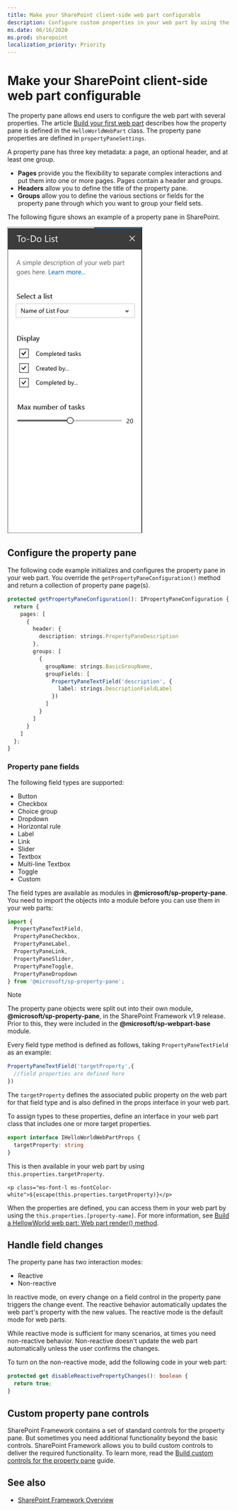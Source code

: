 ```yaml
---
title: Make your SharePoint client-side web part configurable
description: Configure custom properties in your web part by using the property pane.
ms.date: 06/16/2020
ms.prod: sharepoint
localization_priority: Priority
---
```


# Make your SharePoint client-side web part configurable

The property pane allows end users to configure the web part with several properties. The article [Build your first web part](../get-started/build-a-hello-world-web-part.md) describes how the property pane is defined in the `HelloWorldWebPart` class. The property pane properties are defined in `propertyPaneSettings`.

A property pane has three key metadata: a page, an optional header, and at least one group.

- **Pages** provide you the flexibility to separate complex interactions and put them into one or more pages. Pages contain a header and groups.
- **Headers** allow you to define the title of the property pane.
- **Groups** allow you to define the various sections or fields for the property pane through which you want to group your field sets.

The following figure shows an example of a property pane in SharePoint.

![Property pane example](../../../images/property-pane-example.png)

## Configure the property pane

The following code example initializes and configures the property pane in your web part. You override the `getPropertyPaneConfiguration()` method and return a collection of property pane page(s).

```typescript
protected getPropertyPaneConfiguration(): IPropertyPaneConfiguration {
  return {
    pages: [
      {
        header: {
          description: strings.PropertyPaneDescription
        },
        groups: [
          {
            groupName: strings.BasicGroupName,
            groupFields: [
              PropertyPaneTextField('description', {
                label: strings.DescriptionFieldLabel
              })
            ]
          }
        ]
      }
    ]
  };
}
```

### Property pane fields

The following field types are supported:

- Button
- Checkbox
- Choice group
- Dropdown
- Horizontal rule
- Label
- Link
- Slider
- Textbox
- Multi-line Textbox
- Toggle
- Custom

The field types are available as modules in **@microsoft/sp-property-pane**. You need to import the objects into a module before you can use them in your web parts:

```typescript
import {
  PropertyPaneTextField,
  PropertyPaneCheckbox,
  PropertyPaneLabel,
  PropertyPaneLink,
  PropertyPaneSlider,
  PropertyPaneToggle,
  PropertyPaneDropdown
} from '@microsoft/sp-property-pane';
```

> [!NOTE]
> The property pane objects were split out into their own module, **@microsoft/sp-property-pane**, in the SharePoint Framework v1.9 release. Prior to this, they were included in the **@microsoft/sp-webpart-base** module.

Every field type method is defined as follows, taking `PropertyPaneTextField` as an example:

```typescript
PropertyPaneTextField('targetProperty',{
  //field properties are defined here
})
```

The `targetProperty` defines the associated public property on the web part for that field type and is also defined in the props interface in your web part.

To assign types to these properties, define an interface in your web part class that includes one or more target properties.

```typescript
export interface IHelloWorldWebPartProps {
  targetProperty: string
}
```

This is then available in your web part by using `this.properties.targetProperty`.

```tsx
<p class="ms-font-l ms-fontColor-white">${escape(this.properties.targetProperty)}</p>
```

When the properties are defined, you can access them in your web part by using the `this.properties.[property-name]`. For more information, see [Build a HellowWorld web part: Web part render() method](../get-started/build-a-hello-world-web-part.md#web-part-render-method).

## Handle field changes

The property pane has two interaction modes:

- Reactive
- Non-reactive

In reactive mode, on every change on a field control in the property pane triggers the change event. The reactive behavior automatically updates the web part's property with the new values. The reactive mode is the default mode for web parts.

While reactive mode is sufficient for many scenarios, at times you need non-reactive behavior. Non-reactive doesn't update the web part automatically unless the user confirms the changes.

To turn on the non-reactive mode, add the following code in your web part:

```typescript
protected get disableReactivePropertyChanges(): boolean {
  return true;
}
```

## Custom property pane controls

SharePoint Framework contains a set of standard controls for the property pane. But sometimes you need additional functionality beyond the basic controls. SharePoint Framework allows you to build custom controls to deliver the required functionality. To learn more, read the [Build custom controls for the property pane](../guidance/build-custom-property-pane-controls.md) guide.

## See also

- [SharePoint Framework Overview](../../sharepoint-framework-overview.md)
